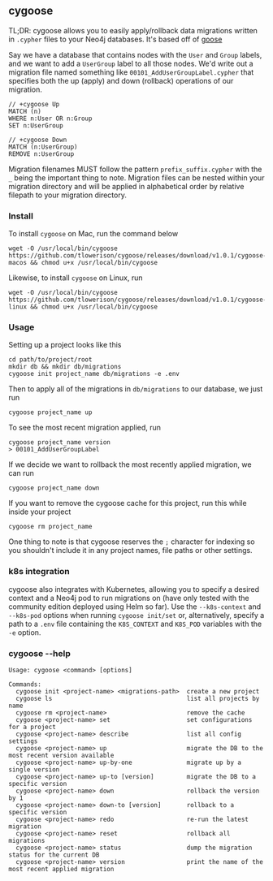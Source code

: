 ## cygoose

TL;DR: cygoose allows you to easily apply/rollback data migrations written in `.cypher` files to your Neo4j databases. It's based off of [goose](https://bitbucket.org/liamstask/goose)

Say we have a database that contains nodes with the `User` and `Group` labels, and we want to add a `UserGroup` label to all those nodes. We'd write out a migration file named something like `00101_AddUserGroupLabel.cypher` that specifies both the up (apply) and down (rollback) operations of our migration.
```cypher
// +cygoose Up
MATCH (n)
WHERE n:User OR n:Group
SET n:UserGroup

// +cygoose Down
MATCH (n:UserGroup)
REMOVE n:UserGroup
```
Migration filenames MUST follow the pattern `prefix_suffix.cypher` with the `_` being the important thing to note. Migration files can be nested within your migration directory and will be applied in alphabetical order by relative filepath to your migration directory.

### Install
To install `cygoose` on Mac, run the command below
```
wget -O /usr/local/bin/cygoose https://github.com/tlowerison/cygoose/releases/download/v1.0.1/cygoose-macos && chmod u+x /usr/local/bin/cygoose
```
Likewise, to install `cygoose` on Linux, run
```
wget -O /usr/local/bin/cygoose https://github.com/tlowerison/cygoose/releases/download/v1.0.1/cygoose-linux && chmod u+x /usr/local/bin/cygoose
```

### Usage
Setting up a project looks like this
```
cd path/to/project/root
mkdir db && mkdir db/migrations
cygoose init project_name db/migrations -e .env
```

Then to apply all of the migrations in `db/migrations` to our database, we just run
```
cygoose project_name up
```
To see the most recent migration applied, run
```
cygoose project_name version
> 00101_AddUserGroupLabel
```
If we decide we want to rollback the most recently applied migration, we can run
```
cygoose project_name down
```
If you want to remove the cygoose cache for this project, run this while inside your project
```
cygoose rm project_name
```

One thing to note is that cygoose reserves the `;` character for indexing so you shouldn't include it in any project names, file paths or other settings.

### k8s integration
cygoose also integrates with Kubernetes, allowing you to specify a desired context and a Neo4j pod to run migrations on (have only tested with the community edition deployed using Helm so far). Use the `--k8s-context` and `--k8s-pod` options when running `cygoose init/set` or, alternatively, specify a path to a `.env` file containing the `K8S_CONTEXT` and `K8S_POD` variables with the `-e` option.

### cygoose --help
```
Usage: cygoose <command> [options]

Commands:
  cygoose init <project-name> <migrations-path>  create a new project
  cygoose ls                                     list all projects by name
  cygoose rm <project-name>                      remove the cache
  cygoose <project-name> set                     set configurations for a project
  cygoose <project-name> describe                list all config settings
  cygoose <project-name> up                      migrate the DB to the most recent version available
  cygoose <project-name> up-by-one               migrate up by a single version
  cygoose <project-name> up-to [version]         migrate the DB to a specific version
  cygoose <project-name> down                    rollback the version by 1
  cygoose <project-name> down-to [version]       rollback to a specific version
  cygoose <project-name> redo                    re-run the latest migration
  cygoose <project-name> reset                   rollback all migrations
  cygoose <project-name> status                  dump the migration status for the current DB
  cygoose <project-name> version                 print the name of the most recent applied migration
```
